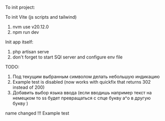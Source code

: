 To init project:

To init Vite (js scripts and tailwind)
1. nvm use v20.12.0
2. npm run dev

Init app itself:
1. php artisan serve
2. don't forget to start SQl server and configure env file

TODO:

1. Под текущим выбранным символом делать небольшую индикацию
2. Example test is disabled (now works with quickfix that returns 302 instead of 200)
3. Добавить выбор языка ввода (если вводишь например текст на немецком то ss будет превращаться с спце букву a^o в другую букву )

name changed
!!!
Example test 

